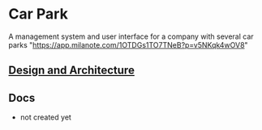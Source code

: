 # Car Park
A management system and user interface for a company with several car parks
"https://app.milanote.com/1OTDGs1TO7TNeB?p=v5NKqk4wOV8"
<a target="_blank" href="https://app.milanote.com/1OTDGs1TO7TNeB?p=v5NKqk4wOV8"><h2>Design and Architecture</h2></a>

## Docs
- not created yet
